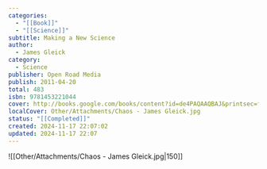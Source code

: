```yaml
---
categories:
  - "[[Book]]"
  - "[[Science]]"
subtitle: Making a New Science
author:
  - James Gleick
category:
  - Science
publisher: Open Road Media
publish: 2011-04-20
total: 483
isbn: 9781453221044
cover: http://books.google.com/books/content?id=de4PAQAAQBAJ&printsec=frontcover&img=1&zoom=1&edge=curl&source=gbs_api
localCover: Other/Attachments/Chaos - James Gleick.jpg
status: "[[Completed]]"
created: 2024-11-17 22:07:02
updated: 2024-11-17 22:07
---
```


![[Other/Attachments/Chaos - James Gleick.jpg|150]]